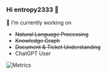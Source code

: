 ### Hi entropy2333 👋

🔭 I’m currently working on
- ~~Natural Language Processing~~
- ~~Knowledge Graph~~
- ~~Document & Ticket Understanding~~
- ChatGPT User

![Metrics](https://gist.githubusercontent.com/entropy2333/39560851901a9f49f9d5e974a09126a6/raw/ed77b1139be393c75a300e0fe2ef693f28f0137f/github-metrics.svg)
